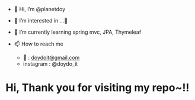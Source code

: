 - 👋 Hi, I’m @planetdoy
- 👀 I’m interested in ...🎺
- 🌱 I’m currently learning spring mvc, JPA, Thymeleaf

- 📫 How to reach me 
  - 📧 : doydoit@gmail.com
  - instagram : @doydo_it 

<!---
planetdoy/planetdoy is a ✨ special ✨ repository because its `README.md` (this file) appears on your GitHub profile.
You can click the Preview link to take a look at your changes.
--->
Hi, Thank you for visiting my repo~!!
====
